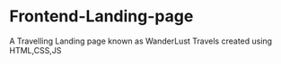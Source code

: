 # Frontend-Landing-page
A Travelling Landing page known as WanderLust Travels created using HTML,CSS,JS
